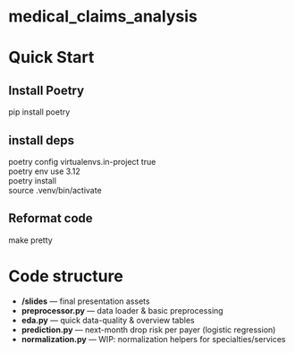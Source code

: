 # medical_claims_analysis

# Quick Start

## Install Poetry
pip install poetry

## install deps
poetry config virtualenvs.in-project true  
poetry env use 3.12      
poetry install  
source .venv/bin/activate  

## Reformat code
make pretty

# Code structure

- **/slides** — final presentation assets
- **preprocessor.py** — data loader & basic preprocessing
- **eda.py** — quick data-quality & overview tables
- **prediction.py** — next-month drop risk per payer (logistic regression)
- **normalization.py** — WIP: normalization helpers for specialties/services
